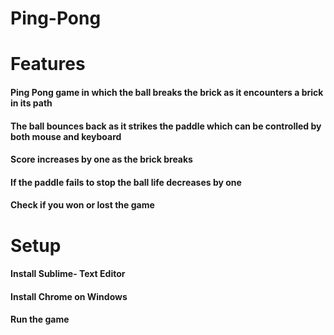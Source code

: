 # Ping-Pong
# Features

#### Ping Pong game in which the ball breaks the brick as it encounters a brick in its path
#### The ball bounces back as it strikes the paddle which can be controlled by both mouse and keyboard
#### Score increases by one as the brick breaks
#### If the paddle fails to stop the ball life decreases by one
#### Check if you won or lost the game


# Setup

#### Install Sublime- Text Editor
#### Install Chrome on Windows
#### Run the game

